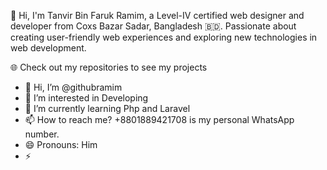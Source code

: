 👋 Hi, I'm Tanvir Bin Faruk Ramim, a Level-IV certified web designer and developer from Coxs Bazar Sadar, Bangladesh 🇧🇩. Passionate about creating user-friendly web experiences and exploring new technologies in web development.

🌐 Check out my repositories to see my projects



- 👋 Hi, I’m @githubramim
- 👀 I’m interested in Developing
- 🌱 I’m currently learning Php and Laravel
- 📫 How to reach me? +8801889421708 is my personal WhatsApp number.
- 😄 Pronouns: Him
- ⚡

